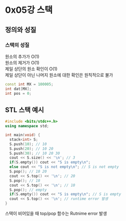 # 0x05강 스택
## 정의와 성질
### 스택의 성질
원소의 추가가 O(1)  
원소의 제거가 O(1)  
제일 상단의 원소 확인이 O(1)  
제일 상단이 아닌 나머지 원소에 대한 확인은 원칙적으로 불가  
```C++
const int MX = 100005;
int dat[MX];
int pos = 0;
```

## STL 스택 예시
```c++
#include <bits/stdc++.h>
using namespace std;

int main(void) {
  stack<int> S;
  S.push(10); // 10
  S.push(20); // 10 20
  S.push(30); // 10 20 30
  cout << S.size() << '\n'; // 3
  if(S.empty()) cout << "S is empty\n";
  else cout << "S is not empty\n"; // S is not empty
  S.pop(); // 10 20
  cout << S.top() << '\n'; // 20
  S.pop(); // 10
  cout << S.top() << '\n'; // 10
  S.pop(); // empty
  if(S.empty()) cout << "S is empty\n"; // S is empty
  cout << S.top() << '\n'; // runtime error 발생
}
```

스택이 비어있을 때 top/pop 함수는 Rutnime error 발생
